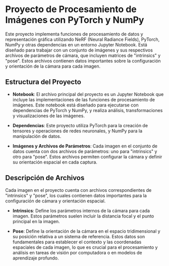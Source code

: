 # Proyecto de Procesamiento de Imágenes con PyTorch y NumPy

Este proyecto implementa funciones de procesamiento de datos y representación gráfica utilizando NeRF (Neural Radiance Fields), PyTorch, NumPy y otras dependencias en un entorno Jupyter Notebook. Está diseñado para trabajar con un conjunto de imágenes y sus respectivos archivos de parámetros de cámara, que incluyen matrices de "intrinsics" y "pose". Estos archivos contienen datos importantes sobre la configuración y orientación de la cámara para cada imagen.

## Estructura del Proyecto

- **Notebook**: El archivo principal del proyecto es un Jupyter Notebook que incluye las implementaciones de las funciones de procesamiento de imágenes. Este notebook está diseñado para ejecutarse con dependencias de PyTorch y NumPy, y realiza análisis, transformaciones y visualizaciones de las imágenes.

- **Dependencias**: Este proyecto utiliza PyTorch para la creación de tensores y operaciones de redes neuronales, y NumPy para la manipulación de datos. 

- **Imágenes y Archivos de Parámetros**: Cada imagen en el conjunto de datos cuenta con dos archivos de parámetros: uno para "intrinsics" y otro para "pose". Estos archivos permiten configurar la cámara y definir su orientación espacial en cada captura.

## Descripción de Archivos

Cada imagen en el proyecto cuenta con archivos correspondientes de "intrinsics" y "pose", los cuales contienen datos importantes para la configuración de cámara y orientación espacial.

- **Intrinsics**: Define los parámetros internos de la cámara para cada imagen. Estos parámetros suelen incluir la distancia focal y el punto principal en la imagen.

- **Pose**: Define la orientación de la cámara en el espacio tridimensional y su posición relativa a un sistema de referencia. Estos datos son fundamentales para establecer el contexto y las coordenadas espaciales de cada imagen, lo que es crucial para el procesamiento y análisis en tareas de visión por computadora o en modelos de aprendizaje profundo.
